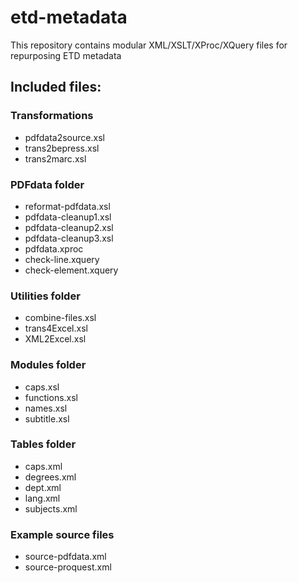 etd-metadata
============

This repository contains modular XML/XSLT/XProc/XQuery files for repurposing ETD metadata

## Included files:

### Transformations

* pdfdata2source.xsl
* trans2bepress.xsl
* trans2marc.xsl

### PDFdata folder

* reformat-pdfdata.xsl
* pdfdata-cleanup1.xsl
* pdfdata-cleanup2.xsl
* pdfdata-cleanup3.xsl
* pdfdata.xproc
* check-line.xquery
* check-element.xquery

### Utilities folder

* combine-files.xsl
* trans4Excel.xsl
* XML2Excel.xsl

### Modules folder

* caps.xsl
* functions.xsl
* names.xsl
* subtitle.xsl

### Tables folder

* caps.xml
* degrees.xml
* dept.xml
* lang.xml
* subjects.xml

### Example source files

* source-pdfdata.xml
* source-proquest.xml 


